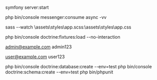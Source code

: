 symfony server:start

php bin/console messenger:consume async -vv

sass --watch \assets\styles\app.scss:\assets\styles\app.css

php bin/console doctrine:fixtures:load --no-interaction

admin@example.com
admin123

user@example.com
user123

php bin/console doctrine:database:create --env=test
php bin/console doctrine:schema:create --env=test
php bin/phpunit